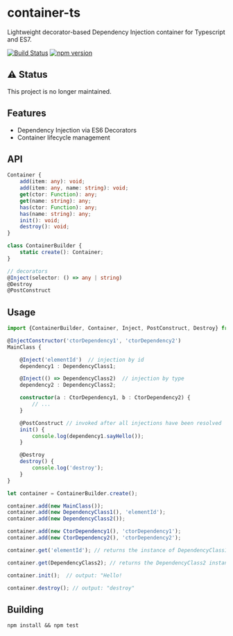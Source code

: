 # container-ts
Lightweight decorator-based Dependency Injection container for Typescript and ES7.

[![Build Status](https://travis-ci.org/mserranom/container-ts.svg?branch=master)](https://travis-ci.org/mserranom/container-ts) [![npm version](https://badge.fury.io/js/container-ts.svg)](https://badge.fury.io/js/container-ts)

## ⚠️ Status 

This project is no longer maintained.

## Features
 * Dependency Injection via ES6 Decorators
 * Container lifecycle management

## API
```typescript
Container {
    add(item: any): void;
    add(item: any, name: string): void;
    get(ctor: Function): any;
    get(name: string): any;
    has(ctor: Function): any;
    has(name: string): any;
    init(): void;
    destroy(): void;
}

class ContainerBuilder {
    static create(): Container;
}

// decorators
@Inject(selector: () => any | string)
@Destroy
@PostConstruct
```

## Usage
```typescript
import {ContainerBuilder, Container, Inject, PostConstruct, Destroy} from './container';

@InjectConstructor('ctorDependency1', 'ctorDependency2')
MainClass {

    @Inject('elementId')  // injection by id
    dependency1 : DependencyClass1;

    @Inject(() => DependencyClass2)  // injection by type
    dependency2 : DependencyClass2;

    constructor(a : CtorDependency1, b : CtorDependency2) {
        // ...
    }

    @PostConstruct // invoked after all injections have been resolved
    init() {
        console.log(dependency1.sayHello());
    }

    @Destroy
    destroy() {
        console.log('destroy');
    }
}

let container = ContainerBuilder.create();

container.add(new MainClass());
container.add(new DependencyClass1(), 'elementId');
container.add(new DependencyClass2());

container.add(new CtorDependency1(), 'ctorDependency1');
container.add(new CtorDependency2(), 'ctorDependency2');

container.get('elementId'); // returns the instance of DependencyClass1 added as 'elementId'

container.get(DependencyClass2); // returns the DependencyClass2 instance

container.init();  // output: "Hello!

container.destroy(); // output: "destroy"
```

## Building

```
npm install && npm test
```
